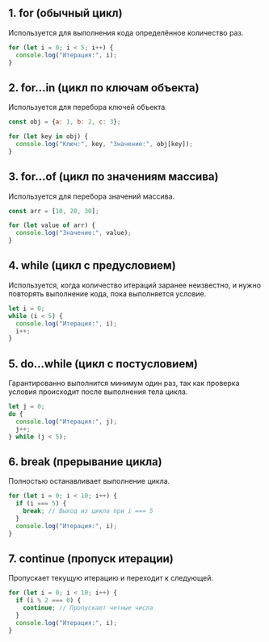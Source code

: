 ## 1. for (обычный цикл)

Используется для выполнения кода определённое количество раз.

```javascript
for (let i = 0; i < 5; i++) {
  console.log("Итерация:", i);
}
```

## 2. for...in (цикл по ключам объекта)

Используется для перебора ключей объекта.

```javascript
const obj = {a: 1, b: 2, c: 3};

for (let key in obj) {
  console.log("Ключ:", key, "Значение:", obj[key]);
}
```

## 3. for...of (цикл по значениям массива)

Используется для перебора значений массива.

```javascript
const arr = [10, 20, 30];

for (let value of arr) {
  console.log("Значение:", value);
}
```

## 4. while (цикл с предусловием)

Используется, когда количество итераций заранее неизвестно, и нужно повторять выполнение кода, пока выполняется условие.

```javascript
let i = 0;
while (i < 5) {
  console.log("Итерация:", i);
  i++;
}
```

## 5. do...while (цикл с постусловием)

Гарантированно выполнится минимум один раз, так как проверка условия происходит после выполнения тела цикла.

```javascript
let j = 0;
do {
  console.log("Итерация:", j);
  j++;
} while (j < 5);
```

## 6. break (прерывание цикла)

Полностью останавливает выполнение цикла.

```javascript
for (let i = 0; i < 10; i++) {
  if (i === 5) {
    break; // Выход из цикла при i === 5
  }
  console.log("Итерация:", i);
}
```

## 7. continue (пропуск итерации)

Пропускает текущую итерацию и переходит к следующей.

```javascript
for (let i = 0; i < 10; i++) {
  if (i % 2 === 0) {
    continue; // Пропускает четные числа
  }
  console.log("Итерация:", i);
}
```
